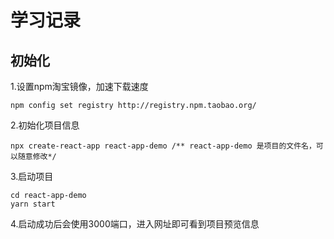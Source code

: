# 学习记录

## 初始化

1.设置npm淘宝镜像，加速下载速度

```shell
npm config set registry http://registry.npm.taobao.org/
```

 2.初始化项目信息

```shell
npx create-react-app react-app-demo /** react-app-demo 是项目的文件名，可以随意修改*/
```

3.启动项目

```shell
cd react-app-demo
yarn start
```

4.启动成功后会使用3000端口，进入网址即可看到项目预览信息